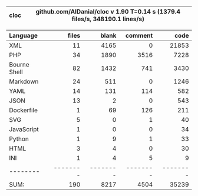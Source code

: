 
cloc|github.com/AlDanial/cloc v 1.90  T=0.14 s (1379.4 files/s, 348190.1 lines/s)
--- | ---

Language|files|blank|comment|code
:-------|-------:|-------:|-------:|-------:
XML|11|4165|0|21853
PHP|34|1890|3516|7228
Bourne Shell|82|1432|741|3430
Markdown|24|511|0|1246
YAML|14|131|114|582
JSON|13|2|0|543
Dockerfile|1|69|126|211
SVG|5|0|1|40
JavaScript|1|0|0|34
Python|1|9|1|33
HTML|3|4|0|30
INI|1|4|5|9
--------|--------|--------|--------|--------
SUM:|190|8217|4504|35239
